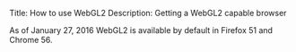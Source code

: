 Title: How to use WebGL2
Description: Getting a WebGL2 capable browser

As of January 27, 2016 WebGL2 is available by default in Firefox 51
and Chrome 56.



